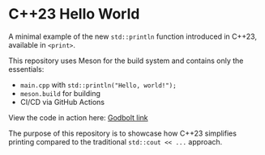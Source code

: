 # C++23 Hello World

A minimal example of the new `std::println` function introduced in C++23,
available in `<print>`.

This repository uses Meson for the build system and contains only the essentials:

- `main.cpp` with `std::println("Hello, world!");`
- `meson.build` for building
- CI/CD via GitHub Actions

View the code in action here: [Godbolt link](https://godbolt.org/z/b5YYPx8aP)

The purpose of this repository is to showcase how C++23
simplifies printing compared to the traditional `std::cout << ...` approach.
